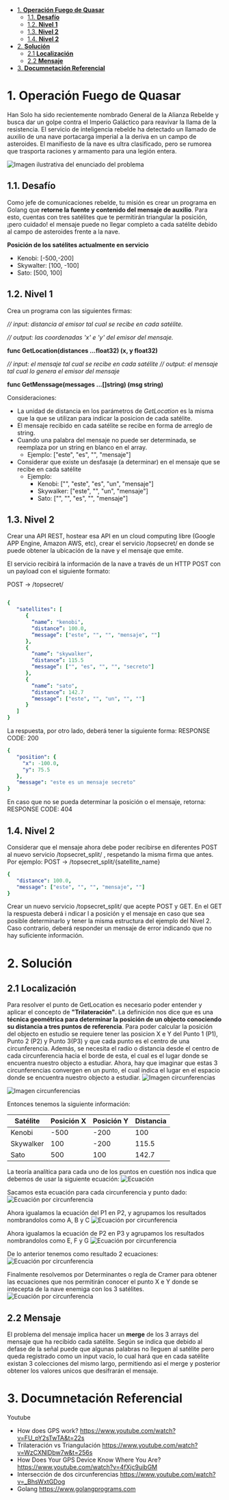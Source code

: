 <!-- TOC -->

- [1. **Operación Fuego de Quasar**](#1-operación-fuego-de-quasar)
    - [1.1. **Desafío**](#11-desafío)
    - [1.2. **Nivel 1**](#12-nivel-1)
    - [1.3. **Nivel 2**](#13-nivel-2)
    - [1.4. **Nivel 2**](#14-nivel-2)
- [2. **Solución**](#2-solución)
    - [2.1 **Localización**](#21-localización)
    - [2.2 **Mensaje**](#22-mensaje)
- [3. **Documnetación Referencial**](#3-documnetación-referencial)

<!-- /TOC -->

# 1. **Operación Fuego de Quasar**

Han Solo ha sido recientemente nombrado General de la Alianza Rebelde y busca dar un golpe contra el Imperio Galáctico para reavivar la llama de la resistencia.
El servicio de inteligencia rebelde ha detectado un llamado de auxilio de una nave portacarga imperial a la deriva en un campo de asteroides. El manifiesto de la nave es ultra clasificado, pero se rumorea que trasporta raciones y armamento para una legión entera.

![Imagen ilustrativa del enunciado del problema](/assets/img/img_enun_problem01.png)

## 1.1. **Desafío**

Como jefe de comunicaciones rebelde, tu misión es crear un programa en Golang que **retorne la fuente y contenido del mensaje de auxilio**. Para esto, cuentas con tres satélites que te permitirán triangular la posición, ¡pero cuidado! el mensaje puede no llegar completo a cada satélite debido al campo de asteroides frente a la nave.

**Posición de los satélites actualmente en servicio**

- Kenobi:    [-500,-200]
- Skywalter: [100, -100]
- Sato:      [500,  100]

## 1.2. **Nivel 1**

Crea un programa con las siguientes firmas:

*// input: distancia al emisor tal cual se recibe en cada satélite.*

*// output: las coordenadas 'x' e 'y' del emisor del mensaje.*

**func GetLocation(distances ...float32) (x, y float32)**

*// input: el mensaje tal cual se recibe en cada satélite*
*// output: el mensaje tal cual lo genera el emisor del mensaje*

**func GetMenssage(messages ...[]string) (msg string)**

Consideraciones:

* La unidad de distancia en los parámetros de *GetLocation* es la misma que la que se utilizan para indicar la posicion de cada satélite.
* El mensaje recibido en cada satélite se recibe en forma de arreglo de string.
* Cuando una palabra del mensaje no puede ser determinada, se reemplaza por un string en blanco en el array.
  * Ejemplo: ["este", "es", "", "mensaje"]
* Considerar que existe un desfasaje (a determinar) en el mensaje que se recibe en cada satélite
  * Ejemplo:
    * Kenobi: ["", "este", "es", "un", "mensaje"]
    * Skywalker: ["este", "", "un", "mensaje"]
    * Sato: ["", "", "es", "", "mensaje"]

## 1.3. **Nivel 2**

Crear una API REST, hostear esa API en un cloud computing libre (Google APP Engine, Amazon AWS, etc), crear el servicio /topsecret/ en donde se puede obtener la ubicación de la nave y el mensaje que emite.

El servicio recibirá la información de la nave a través de un HTTP POST con un payload con el
siguiente formato:

POST → /topsecret/

```yaml

{
   "satellites": [
      {
        “name”: "kenobi",
        “distance”: 100.0,
        “message”: ["este", "", "", "mensaje", ""]
      },
      {
        “name”: "skywalker",
        “distance”: 115.5
        “message”: ["", "es", "", "", "secreto"]
      },
      {
        “name”: "sato",
        “distance”: 142.7
        “message”: ["este", "", "un", "", ""]
      }
   ]
}
```

La respuesta, por otro lado, deberá tener la siguiente forma:
RESPONSE CODE: 200

```yaml
{
   "position": {
     "x": -100.0,
     "y": 75.5
   },
   "message": "este es un mensaje secreto"
}
```

En caso que no se pueda determinar la posición o el mensaje, retorna:
RESPONSE CODE: 404

## 1.4. **Nivel 2**

Considerar que el mensaje ahora debe poder recibirse en diferentes POST al nuevo servicio
/topsecret_split/ , respetando la misma firma que antes. Por ejemplo:
POST → /topsecret_split/{satellite_name}

```yaml
{
   "distance": 100.0,
   "message": ["este", "", "", "mensaje", ""]
}
```

Crear un nuevo servicio /topsecret_split/ que acepte POST y GET. En el GET la
respuesta deberá i ndicar l a posición y el mensaje en caso que sea posible determinarlo y tener
la misma estructura del ejemplo del Nivel 2. Caso contrario, deberá responder un mensaje de
error indicando que no hay suficiente información.

# 2. **Solución**

## 2.1 **Localización**

Para resolver el punto de GetLocation es necesario poder entender y aplicar el concepto de **"Trilateración"**. La definición nos dice que es una **técnica geométrica para determinar la posición de un objecto conociendo su distancia a tres puntos de referencia**.
Para poder calcular la posición del objecto en estudio se requiere tener las posicion X e Y del Punto 1 (P1), Punto 2 (P2) y Punto 3(P3) y que cada punto es el centro de una circunferencia. Además, se necesita el radio o distancia desde el centro de cada circunferencia hacia el borde de esta, el cual es el lugar donde se encuentra nuestro objecto a estudiar. Ahora, hay que imaginar que estas 3 circunferencias convergen en un punto, el cual indica el lugar en el espacio donde se encuentra nuestro objecto a estudiar.
![Imagen circunferencias](/assets/img/01_sol.jpeg)

![Imagen circunferencias](/assets/img/02_sol.jpeg)

Entonces tenemos la siguiente información:


| Satélite | Posición X | Posición Y | Distancia |
| ----------- | ------------- | ------------- | ----------- |
| Kenobi    | -500        | -200        | 100       |
| Skywalker | 100         | -200        | 115.5     |
| Sato      | 500         | 100         | 142.7     |

La teoría analítica para cada uno de los puntos en cuestión nos indica que debemos de usar la siguiente ecuación:
![Ecuación](/assets/img/03_sol.jpeg)

Sacamos esta ecuación para cada circunferencia y punto dado:
![Ecuación por circunferencia](/assets/img/04_sol.jpeg)

Ahora igualamos la ecuación del P1 en P2, y agrupamos los resultados nombrandolos como A, B y C
![Ecuación por circunferencia](/assets/img/05_sol.jpeg)

Ahora igualamos la ecuación de P2 en P3 y agrupamos los resultados nombrandolos como E, F y G
![Ecuación por circunferencia](/assets/img/06_sol.jpeg)

De lo anterior tenemos como resultado 2 ecuaciones:
![Ecuación por circunferencia](/assets/img/07_sol.jpeg)

Finalmente resolvemos por Determinantes o regla de Cramer para obtener las ecuaciones que nos permitirán conocer el punto X e Y donde se intecepta de la nave enemiga con los 3 satélites.
![Ecuación por circunferencia](/assets/img/08_sol.jpeg)


## 2.2 **Mensaje**
El problema del mensaje implica hacer un **merge** de los 3 arrays del mensaje que ha recibido cada satélite. Según se indica que debido al defase de la señal puede que algunas palabras no lleguen al satélite pero queda registrado como un input vacío, lo cual hará que en cada satélite existan 3 colecciones del mismo largo, permitiendo asi el merge y posterior obtener los valores unicos que desifrarán el mensaje.

# 3. **Documnetación Referencial**
Youtube
- How does GPS work? https://www.youtube.com/watch?v=FU_pY2sTwTA&t=22s
- Trilateración vs Triangulación https://www.youtube.com/watch?v=WzCXNIDbw7w&t=256s
- How Does Your GPS Device Know Where You Are? https://www.youtube.com/watch?v=4fXjc9uibGM
- Intersección de dos circunferencias https://www.youtube.com/watch?v=_BhsWxtGDog
- Golang https://www.golangprograms.com

